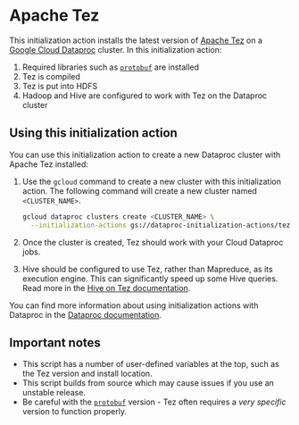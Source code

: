 # Apache Tez

This initialization action installs the latest version of [Apache Tez](https://tez.apache.org/) on a [Google Cloud Dataproc](https://cloud.google.com/dataproc) cluster. In this initialization action:

1. Required libraries such as [`protobuf`](https://github.com/google/protobuf) are installed
2. Tez is compiled
3. Tez is put into HDFS
4. Hadoop and Hive are configured to work with Tez on the Dataproc cluster

## Using this initialization action
You can use this initialization action to create a new Dataproc cluster with Apache Tez installed:

1. Use the `gcloud` command to create a new cluster with this initialization action. The following command will create a new cluster named `<CLUSTER_NAME>`.

    ```bash
    gcloud dataproc clusters create <CLUSTER_NAME> \
      --initialization-actions gs://dataproc-initialization-actions/tez/tez.sh
    ```
1. Once the cluster is created, Tez should work with your Cloud Dataproc jobs.

1. Hive should be configured to use Tez, rather than Mapreduce, as its execution engine. This can significantly speed up some Hive queries. Read more in the [Hive on Tez documentation](https://cwiki.apache.org/confluence/display/Hive/Hive+on+Tez).

You can find more information about using initialization actions with Dataproc in the [Dataproc documentation](https://cloud.google.com/dataproc/init-actions).

## Important notes

* This script has a number of user-defined variables at the top, such as the Tez version and install location.
* This script builds from source which may cause issues if you use an unstable release.
* Be careful with the [`protobuf`](https://github.com/google/protobuf) version - Tez often requires a *very specific* version to function properly.
